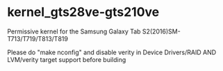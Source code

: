 # kernel_gts28ve-gts210ve
Permissive kernel for the Samsung Galaxy Tab S2(2016)SM-T713/T719/T813/T819

Please do "make nconfig" and disable verity in Device Drivers/RAID AND LVM/verity target support
before building
